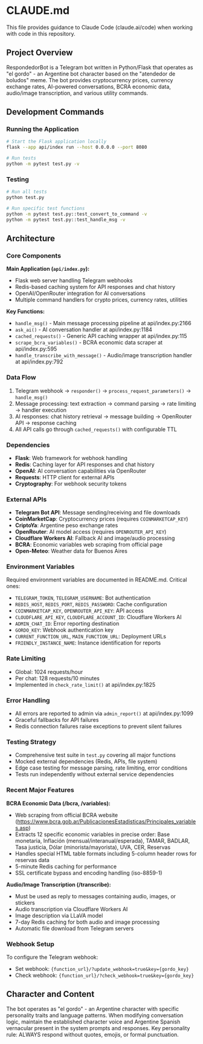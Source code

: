 # CLAUDE.md

This file provides guidance to Claude Code (claude.ai/code) when working with code in this repository.

## Project Overview

RespondedorBot is a Telegram bot written in Python/Flask that operates as "el gordo" - an Argentine bot character based on the "atendedor de boludos" meme. The bot provides cryptocurrency prices, currency exchange rates, AI-powered conversations, BCRA economic data, audio/image transcription, and various utility commands.

## Development Commands

### Running the Application
```bash
# Start the Flask application locally
flask --app api/index run --host 0.0.0.0 --port 8080

# Run tests
python -m pytest test.py -v

```

### Testing
```bash
# Run all tests
python test.py

# Run specific test functions
python -m pytest test.py::test_convert_to_command -v
python -m pytest test.py::test_handle_msg -v
```

## Architecture

### Core Components

**Main Application (`api/index.py`):**
- Flask web server handling Telegram webhooks
- Redis-based caching system for API responses and chat history
- OpenAI/OpenRouter integration for AI conversations
- Multiple command handlers for crypto prices, currency rates, utilities

**Key Functions:**
- `handle_msg()` - Main message processing pipeline at api/index.py:2166
- `ask_ai()` - AI conversation handler at api/index.py:1184
- `cached_requests()` - Generic API caching wrapper at api/index.py:115
- `scrape_bcra_variables()` - BCRA economic data scraper at api/index.py:595
- `handle_transcribe_with_message()` - Audio/image transcription handler at api/index.py:792

### Data Flow
1. Telegram webhook → `responder()` → `process_request_parameters()` → `handle_msg()`
2. Message processing: text extraction → command parsing → rate limiting → handler execution
3. AI responses: chat history retrieval → message building → OpenRouter API → response caching
4. All API calls go through `cached_requests()` with configurable TTL

### Dependencies
- **Flask**: Web framework for webhook handling
- **Redis**: Caching layer for API responses and chat history
- **OpenAI**: AI conversation capabilities via OpenRouter
- **Requests**: HTTP client for external APIs
- **Cryptography**: For webhook security tokens

### External APIs
- **Telegram Bot API**: Message sending/receiving and file downloads
- **CoinMarketCap**: Cryptocurrency prices (requires `COINMARKETCAP_KEY`)
- **CriptoYa**: Argentine peso exchange rates
- **OpenRouter**: AI model access (requires `OPENROUTER_API_KEY`)
- **Cloudflare Workers AI**: Fallback AI and image/audio processing
- **BCRA**: Economic variables web scraping from official page
- **Open-Meteo**: Weather data for Buenos Aires

### Environment Variables
Required environment variables are documented in README.md. Critical ones:
- `TELEGRAM_TOKEN`, `TELEGRAM_USERNAME`: Bot authentication
- `REDIS_HOST`, `REDIS_PORT`, `REDIS_PASSWORD`: Cache configuration
- `COINMARKETCAP_KEY`, `OPENROUTER_API_KEY`: API access
- `CLOUDFLARE_API_KEY`, `CLOUDFLARE_ACCOUNT_ID`: Cloudflare Workers AI
- `ADMIN_CHAT_ID`: Error reporting destination
- `GORDO_KEY`: Webhook authentication key
- `CURRENT_FUNCTION_URL`, `MAIN_FUNCTION_URL`: Deployment URLs
- `FRIENDLY_INSTANCE_NAME`: Instance identification for reports

### Rate Limiting
- Global: 1024 requests/hour
- Per chat: 128 requests/10 minutes
- Implemented in `check_rate_limit()` at api/index.py:1825

### Error Handling
- All errors are reported to admin via `admin_report()` at api/index.py:1099
- Graceful fallbacks for API failures
- Redis connection failures raise exceptions to prevent silent failures

### Testing Strategy
- Comprehensive test suite in `test.py` covering all major functions
- Mocked external dependencies (Redis, APIs, file system)
- Edge case testing for message parsing, rate limiting, error conditions
- Tests run independently without external service dependencies

### Recent Major Features

**BCRA Economic Data (/bcra, /variables):**
- Web scraping from official BCRA website (https://www.bcra.gob.ar/PublicacionesEstadisticas/Principales_variables.asp)
- Extracts 12 specific economic variables in precise order: Base monetaria, Inflación (mensual/interanual/esperada), TAMAR, BADLAR, Tasa justicia, Dólar (minorista/mayorista), UVA, CER, Reservas
- Handles special HTML table formats including 5-column header rows for reservas data
- 5-minute Redis caching for performance
- SSL certificate bypass and encoding handling (iso-8859-1)

**Audio/Image Transcription (/transcribe):**
- Must be used as reply to messages containing audio, images, or stickers
- Audio transcription via Cloudflare Workers AI
- Image description via LLaVA model
- 7-day Redis caching for both audio and image processing
- Automatic file download from Telegram servers

### Webhook Setup
To configure the Telegram webhook:
- Set webhook: `{function_url}/?update_webhook=true&key={gordo_key}`
- Check webhook: `{function_url}/?check_webhook=true&key={gordo_key}`

## Character and Content
The bot operates as "el gordo" - an Argentine character with specific personality traits and language patterns. When modifying conversation logic, maintain the established character voice and Argentine Spanish vernacular present in the system prompts and responses. Key personality rule: ALWAYS respond without quotes, emojis, or formal punctuation.